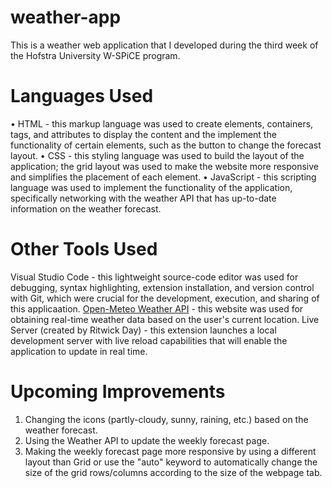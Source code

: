# weather-app
This is a weather web application that I developed during the third week of the Hofstra University W-SPiCE program.

# Languages Used
• HTML - this markup language was used to create elements, containers, tags, and attributes to display the content and the implement the functionality of certain elements, such as the button to change the forecast layout.
• CSS - this styling language was used to build the layout of the application; the grid layout was used to make the website more responsive and simplifies the placement of each element.
• JavaScript - this scripting language was used to implement the functionality of the application, specifically networking with the weather API that has up-to-date information on the weather forecast.

# Other Tools Used
Visual Studio Code - this lightweight source-code editor was used for debugging, syntax highlighting, extension installation, and version control with Git, which were crucial for the development, execution, and sharing of this applicaation.
[Open-Meteo Weather API]([url](https://api.open-meteo.com)) - this website was used for obtaining real-time weather data based on the user's current location.
Live Server (created by Ritwick Day) - this extension launches a local development server with live reload capabilities that will enable the application to update in real time.

# Upcoming Improvements
1) Changing the icons (partly-cloudy, sunny, raining, etc.) based on the weather forecast.
2) Using the Weather API to update the weekly forecast page.
3) Making the weekly forecast page more responsive by using a different layout than Grid or use the "auto" keyword to automatically change the size of the grid rows/columns according to the size of the webpage tab.
